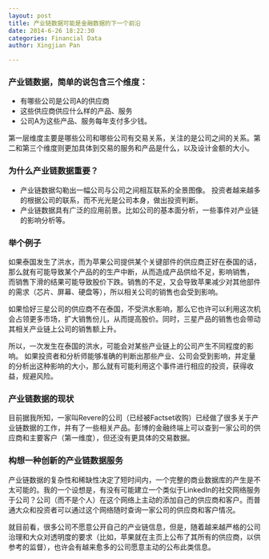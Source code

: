 ```yaml
---
layout: post
title: 产业链数据可能是金融数据的下一个前沿
date: 2014-6-26 18:22:30
categories: Financial Data
author: Xingjian Pan

---
```


### 产业链数据，简单的说包含三个维度：
 
* 有哪些公司是公司A的供应商
* 这些供应商供应什么样的产品、服务
* 公司A为这些产品、服务每年支付多少钱。

第一层维度主要是哪些公司和哪些公司有交易关系，关注的是公司之间的关系。第二和第三个维度则更加具体到交易的服务和产品是什么，以及设计金额的大小。


### 为什么产业链数据重要？

* 产业链数据勾勒出一幅公司与公司之间相互联系的全景图像。 投资者越来越多的根据公司的联系，而不光光是公司本身，做出投资判断。
* 产业链数据具有广泛的应用前景。比如公司的基本面分析，一些事件对产业链的影响分析等。


### 举个例子

如果泰国发生了洪水，而为苹果公司提供某个关键部件的供应商正好在泰国的话，那么就有可能导致某个产品的的生产中断，从而造成产品供给不足，影响销售， 而销售下滑的结果可能导致股价下跌。销售的不足，又会导致苹果减少对其他部件的需求（芯片、屏幕、硬盘等），所以相关公司的销售也会受到影响。 

如果恰好三星公司的供应商不在泰国，不受洪水影响，那么它也许可以利用这次机会占领更多市场，扩大销售份儿，从而提高股价。同时，三星产品的销售也会带动其相关产业链上公司的销售额上升。

所以，一次发生在泰国的洪水，可能会对某些产业链上的公司产生不同程度的影响。 如果投资者和分析师能够准确的判断出那些产业、公司会受到影响，并定量的分析出这种影响的大小，那么就有可能利用这个事件进行相应的投资，获得收益，规避风险。


### 产业链数据的现状

目前据我所知，一家叫Revere的公司（已经被Factset收购）已经做了很多关于产业链数据的工作，并有了一些相关产品。彭博的金融终端上可以查到一家公司的供应商和主要客户（第一维度），但还没有更具体的交易数据。


### 构想一种创新的产业链数据服务

产业链数据的复杂性和稀缺性决定了短时间内，一个完整的商业数据库的产生是不太可能的。我的一个设想是，有没有可能建立一个类似于LinkedIn的社交网络服务于公司？公司（而不是个人）在这个网络上主动的添加自己的供应商和客户。而普通大众和投资者可以通过这个网络随时查询一家公司的供应商和客户情况。

就目前看，很多公司不愿意公开自己的产业链信息，但是，随着越来越严格的公司治理和大众对透明度的要求（比如，苹果就在主页上公布了其所有的供应商，以供参考的监督），也许会有越来愈多的公司愿意主动的公布此类信息。 



